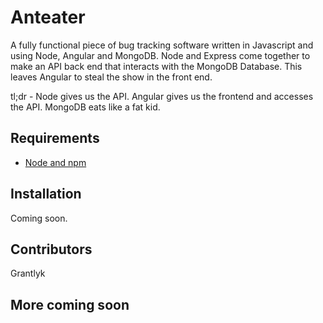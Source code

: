 # Anteater

A fully functional piece of bug tracking software written in Javascript and using Node, Angular and MongoDB. 
Node and Express come together to make an API back end that interacts with the MongoDB Database. This leaves Angular
to steal the show in the front end.

tl;dr - Node gives us the API. Angular gives us the frontend and accesses the API. MongoDB eats like a fat kid.


## Requirements

- [Node and npm](http://nodejs.org)

## Installation

Coming soon.

## Contributors

Grantlyk

## More coming soon